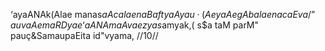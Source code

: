 ‘ayaANAk(Alae manas$aAcalaena
BaftyaA yau·(Ae yaAegAbalaena caEva /
”auvaAemaRDyae ‘aANAmaAvaezya s$amyak,(
s$a taM parM" pauç&SamaupaEita id"vyama, //10//